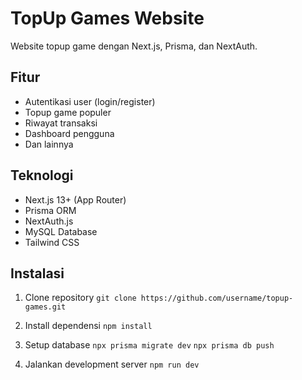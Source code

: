 # TopUp Games Website

Website topup game dengan Next.js, Prisma, dan NextAuth.

## Fitur

- Autentikasi user (login/register)
- Topup game populer
- Riwayat transaksi
- Dashboard pengguna
- Dan lainnya

## Teknologi

- Next.js 13+ (App Router)
- Prisma ORM
- NextAuth.js
- MySQL Database
- Tailwind CSS

## Instalasi

1. Clone repository
```git clone https://github.com/username/topup-games.git```

2. Install dependensi
```npm install```

3. Setup database
```npx prisma migrate dev```
```npx prisma db push```

4. Jalankan development server
```npm run dev```